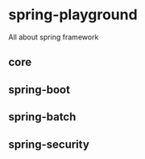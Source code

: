 # spring-playground
All about spring framework

## core

## spring-boot

## spring-batch

## spring-security
